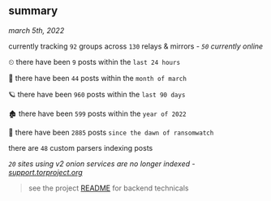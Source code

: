 
## summary
_march 5th, 2022_

currently tracking `92` groups across `130` relays & mirrors - _`50` currently online_

⏲ there have been `9` posts within the `last 24 hours`

🦈 there have been `44` posts within the `month of march`

🪐 there have been `960` posts within the `last 90 days`

🏚 there have been `599` posts within the `year of 2022`

🦕 there have been `2885` posts `since the dawn of ransomwatch`

there are `48` custom parsers indexing posts

_`20` sites using v2 onion services are no longer indexed - [support.torproject.org](https://support.torproject.org/onionservices/v2-deprecation/)_

> see the project [README](https://github.com/thetanz/ransomwatch#ransomwatch--) for backend technicals
